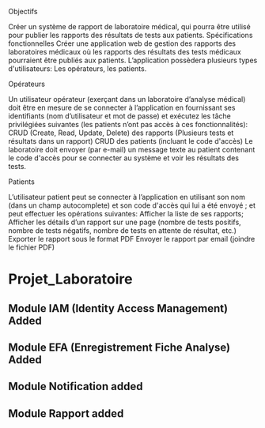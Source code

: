 
Objectifs

Créer un système de rapport de laboratoire médical, qui pourra être utilisé pour publier les rapports des résultats de tests aux patients.
Spécifications fonctionnelles
Créer une application web de gestion des rapports des laboratoires médicaux où les rapports des résultats des tests médicaux pourraient être publiés aux patients.
L’application possèdera plusieurs types d'utilisateurs: Les opérateurs, les patients. 

Opérateurs
	
Un utilisateur opérateur (exerçant dans un laboratoire d’analyse médical) doit être en mesure de se connecter à l’application en fournissant ses identifiants (nom d’utilisateur et mot de passe) et exécutez les tâche privilégiées suivantes (les patients n’ont pas accès à ces fonctionnalités):
CRUD (Create, Read, Update, Delete) des rapports (Plusieurs tests et résultats dans un rapport)
CRUD des patients (incluant le code d'accès)
Le laboratoire doit envoyer (par e-mail) un message texte au patient contenant le code d'accès pour se connecter au système et voir les résultats des tests. 
	
Patients
	
L’utilisateur patient peut se connecter à l’application en utilisant son nom (dans un champ autocomplete) et son code d'accès qui lui a été envoyé ; et peut effectuer les opérations suivantes:
Afficher la liste de ses rapports;
Afficher les détails d’un rapport sur une page (nombre de tests positifs, nombre de tests négatifs, nombre de tests en attente de résultat, etc.)
Exporter le rapport sous le format PDF
Envoyer le rapport par email (joindre le fichier PDF)


# Projet_Laboratoire
## Module IAM (Identity Access Management) Added  
## Module EFA (Enregistrement Fiche Analyse) Added 
## Module Notification added
## Module Rapport added
